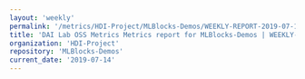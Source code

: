 ```yaml
---
layout: 'weekly'
permalink: '/metrics/HDI-Project/MLBlocks-Demos/WEEKLY-REPORT-2019-07-14'
title: 'DAI Lab OSS Metrics Metrics report for MLBlocks-Demos | WEEKLY-REPORT-2019-07-14'
organization: 'HDI-Project'
repository: 'MLBlocks-Demos'
current_date: '2019-07-14'
---
```

